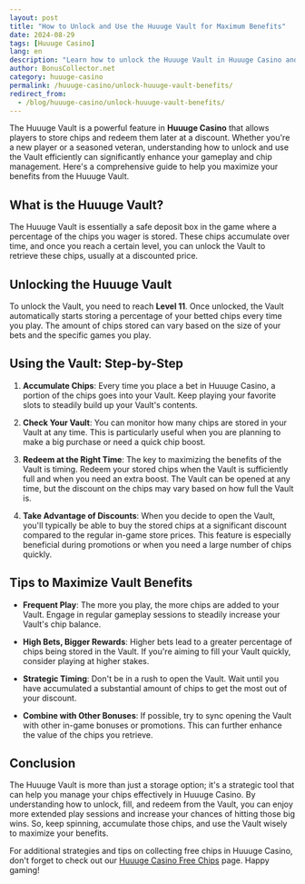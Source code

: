 ```yaml
---
layout: post
title: "How to Unlock and Use the Huuuge Vault for Maximum Benefits"
date: 2024-08-29
tags: [Huuuge Casino]
lang: en
description: "Learn how to unlock the Huuuge Vault in Huuuge Casino and maximize your chips for better gameplay."
author: BonusCollector.net
category: huuuge-casino
permalink: /huuuge-casino/unlock-huuuge-vault-benefits/
redirect_from:
  - /blog/huuuge-casino/unlock-huuuge-vault-benefits/
---
```


The Huuuge Vault is a powerful feature in **Huuuge Casino** that allows players to store chips and redeem them later at a discount. Whether you're a new player or a seasoned veteran, understanding how to unlock and use the Vault efficiently can significantly enhance your gameplay and chip management. Here's a comprehensive guide to help you maximize your benefits from the Huuuge Vault.

## What is the Huuuge Vault?

The Huuuge Vault is essentially a safe deposit box in the game where a percentage of the chips you wager is stored. These chips accumulate over time, and once you reach a certain level, you can unlock the Vault to retrieve these chips, usually at a discounted price.

## Unlocking the Huuuge Vault

To unlock the Vault, you need to reach **Level 11**. Once unlocked, the Vault automatically starts storing a percentage of your betted chips every time you play. The amount of chips stored can vary based on the size of your bets and the specific games you play.

## Using the Vault: Step-by-Step

1. **Accumulate Chips**: Every time you place a bet in Huuuge Casino, a portion of the chips goes into your Vault. Keep playing your favorite slots to steadily build up your Vault's contents.

2. **Check Your Vault**: You can monitor how many chips are stored in your Vault at any time. This is particularly useful when you are planning to make a big purchase or need a quick chip boost.

3. **Redeem at the Right Time**: The key to maximizing the benefits of the Vault is timing. Redeem your stored chips when the Vault is sufficiently full and when you need an extra boost. The Vault can be opened at any time, but the discount on the chips may vary based on how full the Vault is.

4. **Take Advantage of Discounts**: When you decide to open the Vault, you'll typically be able to buy the stored chips at a significant discount compared to the regular in-game store prices. This feature is especially beneficial during promotions or when you need a large number of chips quickly.

## Tips to Maximize Vault Benefits

- **Frequent Play**: The more you play, the more chips are added to your Vault. Engage in regular gameplay sessions to steadily increase your Vault's chip balance.

- **High Bets, Bigger Rewards**: Higher bets lead to a greater percentage of chips being stored in the Vault. If you're aiming to fill your Vault quickly, consider playing at higher stakes.

- **Strategic Timing**: Don't be in a rush to open the Vault. Wait until you have accumulated a substantial amount of chips to get the most out of your discount.

- **Combine with Other Bonuses**: If possible, try to sync opening the Vault with other in-game bonuses or promotions. This can further enhance the value of the chips you retrieve.

## Conclusion

The Huuuge Vault is more than just a storage option; it's a strategic tool that can help you manage your chips effectively in Huuuge Casino. By understanding how to unlock, fill, and redeem from the Vault, you can enjoy more extended play sessions and increase your chances of hitting those big wins. So, keep spinning, accumulate those chips, and use the Vault wisely to maximize your benefits.

For additional strategies and tips on collecting free chips in Huuuge Casino, don't forget to check out our [Huuuge Casino Free Chips](https://bonuscollector.net/huuuge-casino-free-chips/) page. Happy gaming!
